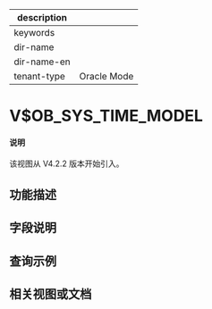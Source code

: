 |description||
|---|---|
|keywords||
|dir-name||
|dir-name-en||
|tenant-type| Oracle Mode |

# V$OB_SYS_TIME_MODEL

<main id="notice" type='explain'>
<h4>说明</h4>
<p>该视图从 V4.2.2 版本开始引入。</p>
</main>

## 功能描述

## 字段说明

## 查询示例

## 相关视图或文档